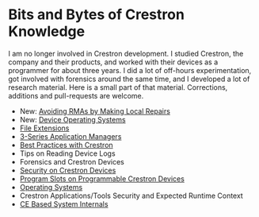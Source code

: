 # Bits and Bytes of Crestron Knowledge #

I am no longer involved in Crestron development. I studied Crestron, the company and their products, and worked with their devices as a programmer for about three years. I did a lot of off-hours experimentation, got involved with forensics around the same time, and I developed a lot of research material. Here is a small part of that material. Corrections, additions and pull-requests are welcome.

- New: [Avoiding RMAs by Making Local Repairs](NoRMARepairs.md)
- New: [Device Operating Systems](DeviceOperatingSystems.md)
- [File Extensions](FileExtensions.md)
- [3-Series Application Managers](3SAppManagers.md)
- [Best Practices with Crestron](BestPractices.md)
- Tips on Reading Device Logs
- Forensics and Crestron Devices
- [Security on Crestron Devices](DeviceSecurity.md)
- [Program Slots on Programmable Crestron Devices](ProgramSlots.md)
- [Operating Systems](OperatingSystems.md)
- Crestron Applications/Tools Security and Expected Runtime Context
- [CE Based System Internals](SysInternals.md)
